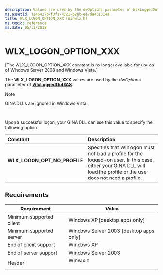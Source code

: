 ```yaml
---
description: Values are used by the dwOptions parameter of WlxLoggedOutSAS.
ms.assetid: a146427b-f3f1-4221-b2eb-ee7da451314a
title: WLX_LOGON_OPTION_XXX (Winwlx.h)
ms.topic: reference
ms.date: 05/31/2018
---
```


# WLX\_LOGON\_OPTION\_XXX

\[The WLX\_LOGON\_OPTION\_XXX constant is no longer available for use as of Windows Server 2008 and Windows Vista.\]

The **WLX\_LOGON\_OPTION\_XXX** values are used by the *dwOptions* parameter of [**WlxLoggedOutSAS**](/windows/desktop/api/Winwlx/nf-winwlx-wlxloggedoutsas).

> [!Note]  
> GINA DLLs are ignored in Windows Vista.

 

Upon a successful logon, your GINA DLL can use this value to specify the following option.



| Constant                                                                                                                                                                                          | Description                                                                                                                                                                      |
|:--------------------------------------------------------------------------------------------------------------------------------------------------------------------------------------------------|:---------------------------------------------------------------------------------------------------------------------------------------------------------------------------------|
| <span id="WLX_LOGON_OPT_NO_PROFILE"></span><span id="wlx_logon_opt_no_profile"></span><dl> <dt>**WLX\_LOGON\_OPT\_NO\_PROFILE**</dt> </dl> | Specifies that Winlogon must not load a profile for the logged-on user. In this case, either your GINA DLL will load the profile or the user does not need a profile.<br/> |



## Requirements



| Requirement | Value |
|-------------------------------------|-------------------------------------------------------------------------------------|
| Minimum supported client<br/> | Windows XP \[desktop apps only\]<br/>                                         |
| Minimum supported server<br/> | Windows Server 2003 \[desktop apps only\]<br/>                                |
| End of client support<br/>    | Windows XP<br/>                                                               |
| End of server support<br/>    | Windows Server 2003<br/>                                                      |
| Header<br/>                   | <dl> <dt>Winwlx.h</dt> </dl> |



 

 




